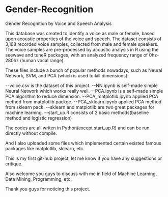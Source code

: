 # Gender-Recognition
Gender Recognition by Voice and Speech Analysis

This database was created to identify a voice as male or female, 
based upon acoustic properties of the voice and speech. 
The dataset consists of 3,168 recorded voice samples, collected from male and female speakers. 
The voice samples are pre-processed by acoustic analysis in R using the seewave and tuneR packages, 
with an analyzed frequency range of 0hz-280hz (human vocal range).

These files include a bunch of popular methods nowadays, such as Neural Network, SVM, 
and PCA (which is used to kill dimensions):

--voice.csv is the dataset of this project.
--NN.ipynb is self-made simple Neural Network which works really well.
--PCA.ipynb is a self-made simple PCA algorithm to reduce dimension.
--PCA_matplotlib.ipynb applied PCA method from matplotlib packge.
--PCA_sklearn.ipynb applied PCA method from sklearn pack.
--sklearn and matplotlib are two great packages for machine learning.
--start_up.R consists of 2 basic methods(baseline method and logistic regression)

The codes are all writen in Python(except start_up.R) and can be run directly without compile.

And I also uploaded some files which implemented certain existed famous packages like matplotlib, sklearn, etc.

This is my first git-hub project, let me know if you have any suggestions or critique.

Also welcome you guys to discuss with me in field of Machine Learning, Data Mining, Programming, etc.

Thank you guys for noticing this project.
